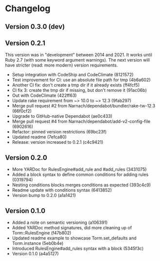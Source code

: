 # Changelog

## Version 0.3.0 (dev)

## Version 0.2.1

This version was in "development" between 2014 and 2021.
It works until Ruby 2.7 (with some keyword argument warnings).
The next version will have stricter (read: more modern) version requirements.

- Setup integration with CodeShip and CodeClimate (8121572)
- Test improvement for CI: use an absolute file path for tmp (4b6a602)
- Another CI fix: don't create a tmp dir if it already exists (ff4fcf5)
- CI fix 3: create the tmp dir if missing, but don't remove it (91ac06b)
- Out with CodeClimate (422ff63)
- Update rake requirement from ~> 10.0 to ~> 12.3 (9fab297)
- Merge pull request #2 from Narnach/dependabot/bundler/rake-tw-12.3 (66f0cf2)
- Upgrade to GitHub-native Dependabot (ae0c433)
- Merge pull request #4 from Narnach/dependabot/add-v2-config-file (6902616)
- Refactor: pinned version restrictions (69bc23f)
- Updated readme (7efca80)
- Release: version increased to 0.2.1 (c4c9421)

## Version 0.2.0

- More YARDoc for RulesEngine#add_rule and #add_rules (3431075)
- Added a block syntax to define common conditions for adding rules (0319794)
- Nesting conditions blocks merges conditions as expected (393c4c9)
- Readme update with conditions syntax (6413852)
- Version bump to 0.2.0 (a1a1421)

## Version 0.1.0

- Added a note on semantic versioning (a106391)
- Added YARDoc method signatures, did more cleaning up of Torm::RulesEngine (f47b802)
- Updated readme example to showcase Torm.set_defaults and Torm.instance (5eb0b4e)
- Introduced RulesEngine#add_rules syntax with a block (5345f3c)
- Version 0.1.0 (a4a5127)
